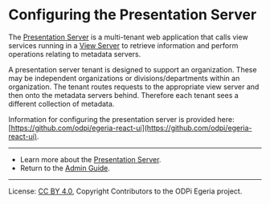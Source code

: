 <!-- SPDX-License-Identifier: CC-BY-4.0 -->
<!-- Copyright Contributors to the ODPi Egeria project. -->

# Configuring the Presentation Server

The [Presentation Server](../concepts/presentation-server.md) is a multi-tenant web application that calls 
view services running in a [View Server](../concepts/view-server.md) to retrieve information and perform operations 
relating to metadata servers.

A presentation server tenant is designed to support an organization.  These may be independent organizations
or divisions/departments within an organization.  The tenant routes requests to the appropriate
view server and then onto the metadata servers behind.  Therefore each tenant sees a different collection of
metadata.

Information for configuring the presentation server is provided here: 
[https://github.com/odpi/egeria-react-ui](https://github.com/odpi/egeria-react-ui).


----
* Learn more about the [Presentation Server](../concepts/presentation-server.md).
* Return to the [Admin Guide](../user).



----
License: [CC BY 4.0](https://creativecommons.org/licenses/by/4.0/),
Copyright Contributors to the ODPi Egeria project.